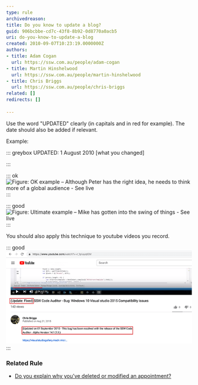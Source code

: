 ```yaml
---
type: rule
archivedreason: 
title: Do you know to update a blog?
guid: 906bcbbe-cd7c-43f8-8b92-0d8770a0acb5
uri: do-you-know-to-update-a-blog
created: 2010-09-07T10:23:19.0000000Z
authors:
- title: Adam Cogan
  url: https://ssw.com.au/people/adam-cogan
- title: Martin Hinshelwood
  url: https://ssw.com.au/people/martin-hinshelwood
- title: Chris Briggs
  url: https://ssw.com.au/people/chris-briggs
related: []
redirects: []

---
```


Use the word "UPDATED" clearly (in capitals and in red for example). The date should also be added if relevant.

<!--endintro-->

Example:

::: greybox
UPDATED: 1 August 2010 [what you changed]

:::

::: ok  
![Figure: OK example – Although Peter has the right idea, he needs to think more of a global audience -        See live](RulesBloggingUpdate\_OKPeter.jpg)  
:::

::: good  
![Figure: Ultimate example – Mike has gotten into the swing of things -        See live](RulesBloggingUpdate\_UltimateMike.jpg)  
:::

You should also apply this technique to youtube videos you record.

::: good  
![Figure: Good Example - Following up on bug video makes it clear that the bug was fixed quickly](UpdatedYoutubeTitle.png)  
:::

### Related Rule

* [Do you explain why you've deleted or modified an appointment?](/appointments-do-you-explain-why-youve-deleted-or-modified-an-appointment)
